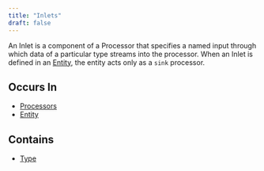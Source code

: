 ```yaml
---
title: "Inlets"
draft: false
---
```


An Inlet is a component of a Processor that specifies a named input through 
which data of a particular type streams into the processor. When an Inlet is 
defined in an [Entity](entity.md), the entity acts only as 
a `sink` processor.  

## Occurs In
* [Processors](processor.md)
* [Entity](entity.md)

## Contains 
* [Type](type.md)

